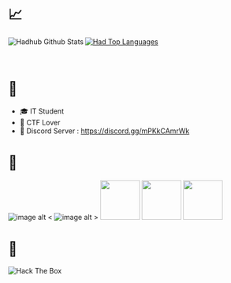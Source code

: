 # 📈

<img align="left" alt="Hadhub Github Stats" src="https://github-readme-stats.vercel.app/api?username=hadhub&show_icons=true&theme=dark" />

<a align="right" href="https://github.com/hadhub/github-readme-stats"><img alt="Had Top Languages" src="https://github-readme-stats.vercel.app/api/top-langs/?username=hadhub&langs_count=9&count_private=true&layout=compact&theme=dark" /></a>

<br>


# 👤
- ‍🎓 IT Student
- 🚩 CTF Lover
- 🔌 Discord Server : https://discord.gg/mPKkCAmrWk


# 📖
![image alt <](https://media.discordapp.net/attachments/713142876241920000/936585233371889694/0b849c72f38362fe12072a4916660013.png?width=80&height=80)
![image alt >](https://media.discordapp.net/attachments/713142876241920000/936585233124446228/R_1.png?width=80&height=80)
<img src="https://media.discordapp.net/attachments/713142876241920000/936585032393437205/1200px-Python-logo-notext.svg.png" height="80px">
<img src="https://media.discordapp.net/attachments/713142876241920000/936584944682168370/powershell.png" height="80px">
<img src="https://media.discordapp.net/attachments/713142876241920000/936599430176575488/1643370025933.png" height="80px">

# 🚩
<img src="http://www.hackthebox.eu/badge/image/289680" alt="Hack The Box"> 
 


